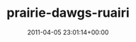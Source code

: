 ---
title:		"prairie-dawgs-ruairi"
type:		"photos"
mediatype:		"upload"
description:		"TBC"
date:		"2011-04-05 23:01:14+00:00"
album:		"music"
filename:		"prairie-dawgs-ruairi.md"
series:		""
cl_public_id:		"music/prairie-dawgs-ruairi"
cl_version:		1497004922
format:		"tiff"
bytes:		3904448
width:		2151
height:		1440
colours:
- "#1B1B1B"
- "#7B7B7B"
exposure_mode:		"Manual"
program:		"Manual"
aperture:		"5.6"
focal_length:		"170.0 mm"
iso:		"400"
shutter_speed:		"1/100"
metering:		"Center-weighted average"
flash:		"Fired, Return detected"
white_balance:		"As Shot"
colour_temp:		"5150"
has_crop:		"false"
orientation:		"Horizontal (normal)"
camera_model:		"NIKON D200"
lens_info:		"18-200mm f/3.5-5.6"
artist:		"No artist info"
x_resolution:		"300"
y_resolution:		"300"
---